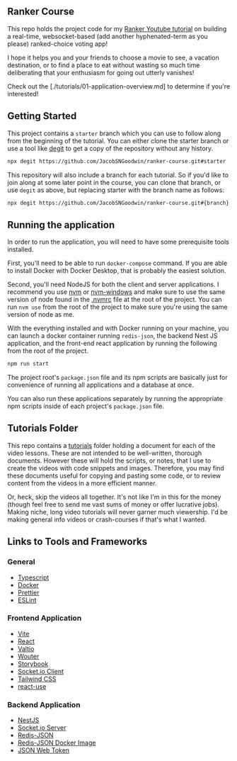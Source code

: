 ## Ranker Course

This repo holds the project code for my [Ranker Youtube tutorial](https://youtube.com/playlist?list=PLnrGn4P6C4P5J2rSSyiAyxZegws4SS8ey) on building a real-time, websocket-based (add another hyphenated-term as you please) ranked-choice voting app! 

I hope it helps you and your friends to choose a movie to see, a vacation destination, or to find a place to eat without wasting so much time deliberating that your enthusiasm for going out utterly vanishes!

Check out the [./tutorials/01-application-overview.md] to determine if you're interested!

## Getting Started

This project contains a `starter` branch which you can use to follow along from the beginning of the tutorial. You can either clone the starter branch or use a tool like [degit](https://github.com/Rich-Harris/degit) to get a copy of the repository without any history. 

```sh
npx degit https://github.com/JacobSNGoodwin/ranker-course.git#starter
```

This repository will also include a branch for each tutorial. So if you'd like to join along at some later point in the course, you can clone that branch, or use `degit` as above, but replacing starter with the branch name as follows:

```sh
npx degit https://github.com/JacobSNGoodwin/ranker-course.git#{branch}
```

## Running the application

In order to run the application, you will need to have some prerequisite tools installed. 

First, you'll need to be able to run `docker-compose` command. If you are able to install Docker with Docker Desktop, that is probably the easiest solution.

Second, you'll need NodeJS for both the client and server applications. I recommend you use [nvm](https://github.com/nvm-sh/nvm) or [nvm-windows](https://github.com/coreybutler/nvm-windows) and make sure to use the same version of node found in the [.nvmrc](/.nvmrc) file at the root of the project. You can run `nvm use` from the root of the project to make sure you're using the same version of node as me. 

With the everything installed and with Docker running on your machine, you can launch a docker container running `redis-json`, the backend Nest JS application, and the front-end react application by running the following from the root of the project.

```sh
npm run start
```

The project root's `package.json` file and its npm scripts are basically just for convenience of running all applications and a database at once.

You can also run these applications separately by running the appropriate npm scripts inside of each project's `package.json` file. 

## Tutorials Folder

This repo contains a [tutorials](tutorials) folder holding a document for each of the video lessons. These are not intended to be well-written, thorough documents. However these will hold the scripts, or notes, that I use to create the videos with code snippets and images. Therefore, you may find these documents useful for copying and pasting some code, or to review content from the videos in a more efficient manner. 

Or, heck, skip the videos all together. It's not like I'm in this for the money (though feel free to send me vast sums of money or offer lucrative jobs). Making niche, long video tutorials will never garner much viewership. I'd be making general info videos or crash-courses if that's what I wanted. 

## Links to Tools and Frameworks

### General
* [Typescript](https://www.typescriptlang.org/)
* [Docker](https://www.docker.com/products/docker-desktop)
* [Prettier](https://prettier.io/)
* [ESLint](https://eslint.org/docs/user-guide/getting-started)

### Frontend Application
* [Vite](https://vitejs.dev/)
* [React](https://reactjs.org/)
* [Valtio](https://github.com/pmndrs/valtio)
* [Wouter](https://github.com/molefrog/wouter)
* [Storybook](https://storybook.js.org/)
* [Socket.io Client](https://socket.io/docs/v4/client-api/)
* [Tailwind CSS](https://tailwindcss.com/)
* [react-use](https://github.com/streamich/react-use)

### Backend Application
* [NestJS](https://nestjs.com/)
* [Socket.io Server](https://socket.io/docs/v4/server-api/)
* [Redis-JSON](https://oss.redis.com/redisjson/)
* [Redis-JSON Docker Image](https://hub.docker.com/r/redislabs/rejson/)
* [JSON Web Token](https://jwt.io/)
